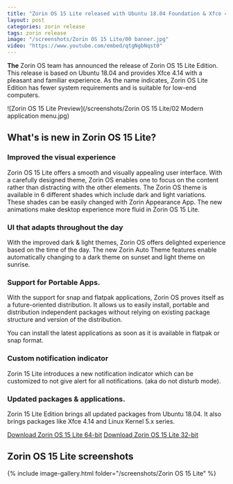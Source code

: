 ```yaml
---
title: "Zorin OS 15 Lite released with Ubuntu 18.04 Foundation & Xfce 4.14"
layout: post
categories: zorin release
tags: zorin release
image: "/screenshots/Zorin OS 15 Lite/00 banner.jpg"
video: "https://www.youtube.com/embed/qtgNgbNqst0"
---
```


**The** Zorin OS team has announced the release of Zorin OS 15 Lite Edition. This release is based on Ubuntu 18.04 and provides Xfce 4.14 with a pleasant and familiar experience. As the name indicates, Zorin OS Lite Edition has fewer system requirements and is suitable for low-end computers.

![Zorin OS 15 Lite Preview](/screenshots/Zorin OS 15 Lite/02 Modern application menu.jpg)

## What's is new in Zorin OS 15 Lite?

### Improved the visual experience
Zorin OS 15 Lite offers a smooth and visually appealing user interface. With a carefully designed theme, Zorin OS enables one to focus on the content rather than distracting with the other elements. The Zorin OS theme is available in 6 different shades which include dark and light variations. These shades can be easily changed with Zorin Appearance App. The new animations make desktop experience more fluid in Zorin OS 15 Lite.

### UI that adapts throughout the day
With the improved dark & light themes, Zorin OS offers delighted experience based on the time of the day. The new Zorin Auto Theme features enable automatically changing to a dark theme on sunset and light theme on sunrise.

### Support for Portable Apps.
With the support for snap and flatpak applications, Zorin OS proves itself as a future-oriented distribution. It allows us to easily install, portable and distribution independent packages without relying on existing package structure and version of the distribution.

You can install the latest applications as soon as it is available in flatpak or snap format.

### Custom notification indicator
Zorin 15 Lite introduces a new notification indicator which can be customized to not give alert for all notifications. (aka do not disturb mode).

### Updated packages & applications.
Zorin 15 Lite Edition brings all updated packages from Ubuntu 18.04. It also brings packages like Xfce 4.14 and Linux Kernel 5.x series.

<a class="download" href="https://zorinos.com/download/15/lite/64/">Download Zorin OS 15 Lite 64-bit</a>
<a class="download" href="https://zorinos.com/download/15/lite/32/">Download Zorin OS 15 Lite 32-bit</a>

## Zorin OS 15 Lite screenshots
{% include image-gallery.html folder="/screenshots/Zorin OS 15 Lite" %}